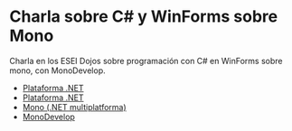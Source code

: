 Charla sobre C# y WinForms sobre Mono
=====================================

Charla en los ESEI Dojos sobre programación con C# en WinForms sobre mono, con MonoDevelop.
<p>
<ul>
<li><a href="http://facebook.com/ESEIdojos/">Plataforma .NET</a></li>
<li><a href="http://es.wikipedia.org/wiki/Microsoft_.NET">Plataforma .NET</a></li>
<li><a href="http://mono-project.com">Mono (.NET multiplatforma)</a></li>
<li><a href="http://monodevelop.com/">MonoDevelop</a></li>
</ul>

